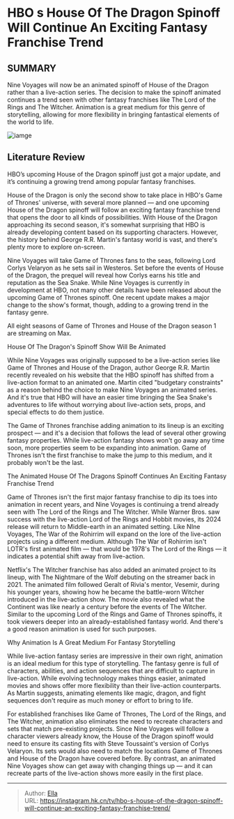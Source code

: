 # HBO s House Of The Dragon Spinoff Will Continue An Exciting Fantasy Franchise Trend


## SUMMARY 



  Nine Voyages will now be an animated spinoff of House of the Dragon rather than a live-action series.   The decision to make the spinoff animated continues a trend seen with other fantasy franchises like The Lord of the Rings and The Witcher.   Animation is a great medium for this genre of storytelling, allowing for more flexibility in bringing fantastical elements of the world to life.  

![iamge](https://static1.srcdn.com/wordpress/wp-content/uploads/2021/05/Steve-Toussaint-as-Corlys-Velaryon-The-Sea-Snake-in-House-of-the-Dragon.jpg)

## Literature Review
HBO’s upcoming House of the Dragon spinoff just got a major update, and it’s continuing a growing trend among popular fantasy franchises.




House of the Dragon is only the second show to take place in HBO&#39;s Game of Thrones&#39; universe, with several more planned — and one upcoming House of the Dragon spinoff will follow an exciting fantasy franchise trend that opens the door to all kinds of possibilities. With House of the Dragon approaching its second season, it&#39;s somewhat surprising that HBO is already developing content based on its supporting characters. However, the history behind George R.R. Martin&#39;s fantasy world is vast, and there&#39;s plenty more to explore on-screen.




Nine Voyages will take Game of Thrones fans to the seas, following Lord Corlys Velaryon as he sets sail in Westeros. Set before the events of House of the Dragon, the prequel will reveal how Corlys earns his title and reputation as the Sea Snake. While Nine Voyages is currently in development at HBO, not many other details have been released about the upcoming Game of Thrones spinoff. One recent update makes a major change to the show&#39;s format, though, adding to a growing trend in the fantasy genre.



All eight seasons of Game of Thrones and House of the Dragon season 1 are streaming on Max.





 House Of The Dragon&#39;s Spinoff Show Will Be Animated 
          

While Nine Voyages was originally supposed to be a live-action series like Game of Thrones and House of the Dragon, author George R.R. Martin recently revealed on his website that the HBO spinoff has shifted from a live-action format to an animated one. Martin cited &#34;budgetary constraints&#34; as a reason behind the choice to make Nine Voyages an animated series. And it&#39;s true that HBO will have an easier time bringing the Sea Snake&#39;s adventures to life without worrying about live-action sets, props, and special effects to do them justice.




The Game of Thrones franchise adding animation to its lineup is an exciting prospect — and it&#39;s a decision that follows the lead of several other growing fantasy properties. While live-action fantasy shows won&#39;t go away any time soon, more properties seem to be expanding into animation. Game of Thrones isn&#39;t the first franchise to make the jump to this medium, and it probably won&#39;t be the last.



 The Animated House Of The Dragons Spinoff Continues An Exciting Fantasy Franchise Trend 
         

Game of Thrones isn&#39;t the first major fantasy franchise to dip its toes into animation in recent years, and Nine Voyages is continuing a trend already seen with The Lord of the Rings and The Witcher. While Warner Bros. saw success with the live-action Lord of the Rings and Hobbit movies, its 2024 release will return to Middle-earth in an animated setting. Like NIne Voyages, The War of the Rohirrim will expand on the lore of the live-action projects using a different medium. Although The War of Rohirrim isn&#39;t LOTR&#39;s first animated film — that would be 1978&#39;s The Lord of the Rings — it indicates a potential shift away from live-action.




Netflix&#39;s The Witcher franchise has also added an animated project to its lineup, with The Nightmare of the Wolf debuting on the streamer back in 2021. The animated film followed Geralt of Rivia&#39;s mentor, Vesemir, during his younger years, showing how he became the battle-worn Witcher introduced in the live-action show. The movie also revealed what the Continent was like nearly a century before the events of The Witcher. Similar to the upcoming Lord of the Rings and Game of Thrones spinoffs, it took viewers deeper into an already-established fantasy world. And there&#39;s a good reason animation is used for such purposes.



 Why Animation Is A Great Medium For Fantasy Storytelling 
          

While live-action fantasy series are impressive in their own right, animation is an ideal medium for this type of storytelling. The fantasy genre is full of characters, abilities, and action sequences that are difficult to capture in live-action. While evolving technology makes things easier, animated movies and shows offer more flexibility than their live-action counterparts. As Martin suggests, animating elements like magic, dragon, and fight sequences don&#39;t require as much money or effort to bring to life.




For established franchises like Game of Thrones, The Lord of the Rings, and The Witcher, animation also eliminates the need to recreate characters and sets that match pre-existing projects. Since Nine Voyages will follow a character viewers already know, the House of the Dragon spinoff would need to ensure its casting fits with Steve Toussaint&#39;s version of Corlys Velaryon. Its sets would also need to match the locations Game of Thrones and House of the Dragon have covered before. By contrast, an animated Nine Voyages show can get away with changing things up — and it can recreate parts of the live-action shows more easily in the first place.



---

> Author: [Ella](https://instagram.hk.cn/)  
> URL: https://instagram.hk.cn/tv/hbo-s-house-of-the-dragon-spinoff-will-continue-an-exciting-fantasy-franchise-trend/  

